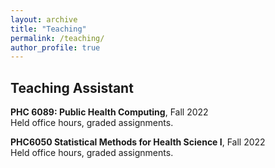 ```yaml
---
layout: archive
title: "Teaching"
permalink: /teaching/
author_profile: true
---
```


Teaching Assistant
------

__PHC 6089: Public Health Computing__, Fall 2022  
Held office hours, graded assignments.

__PHC6050 Statistical Methods for Health Science I__, Fall 2022  
Held office hours, graded assignments.
